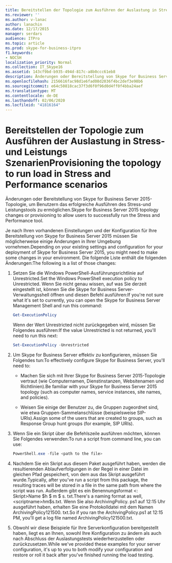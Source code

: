 ```yaml
---
title: Bereitstellen der Topologie zum Ausführen der Auslastung in Stress-und Leistungs Szenarien
ms.reviewer: ''
ms.author: v-lanac
author: lanachin
ms.date: 12/17/2015
manager: serdars
audience: ITPro
ms.topic: article
ms.prod: skype-for-business-itpro
f1.keywords:
- NOCSH
localization_priority: Normal
ms.collection: IT_Skype16
ms.assetid: 143cf9bd-b935-494d-817c-a8b0ccc61eb8
description: Änderungen oder Bereitstellung von Skype for Business Server 2015-Topologie, um Benutzern das erfolgreiche Ausführen des Stress-und Leistungstools zu ermöglichen.
ms.openlocfilehash: 2156616fac98d1e6fad08d2036f4bc2def3e98b6
ms.sourcegitcommit: e64c50818cac37f3d6f0f96d0d4ff0f4bba24aef
ms.translationtype: MT
ms.contentlocale: de-DE
ms.lasthandoff: 02/06/2020
ms.locfileid: "41816164"
---
```

# <a name="provisioning-the-topology-to-run-load-in-stress-and-performance-scenarios"></a><span data-ttu-id="ab514-103">Bereitstellen der Topologie zum Ausführen der Auslastung in Stress-und Leistungs Szenarien</span><span class="sxs-lookup"><span data-stu-id="ab514-103">Provisioning the topology to run load in Stress and Performance scenarios</span></span>
 
<span data-ttu-id="ab514-104">Änderungen oder Bereitstellung von Skype for Business Server 2015-Topologie, um Benutzern das erfolgreiche Ausführen des Stress-und Leistungstools zu ermöglichen.</span><span class="sxs-lookup"><span data-stu-id="ab514-104">Skype for Business Server 2015 topology changes or provisioning to allow users to successfully run the Stress and Performance tool.</span></span>
  
<span data-ttu-id="ab514-105">Je nach Ihren vorhandenen Einstellungen und der Konfiguration für Ihre Bereitstellung von Skype for Business Server 2015 müssen Sie möglicherweise einige Änderungen in Ihrer Umgebung vornehmen.</span><span class="sxs-lookup"><span data-stu-id="ab514-105">Depending on your existing settings and configuration for your deployment of Skype for Business Server 2015, you might need to make some changes in your environment.</span></span> <span data-ttu-id="ab514-106">Die folgende Liste enthält die folgenden Änderungen:</span><span class="sxs-lookup"><span data-stu-id="ab514-106">The following is a list of those changes:</span></span>
  
1. <span data-ttu-id="ab514-107">Setzen Sie die Windows PowerShell-Ausführungsrichtlinie auf Unrestricted.</span><span class="sxs-lookup"><span data-stu-id="ab514-107">Set the Windows PowerShell execution policy to Unrestricted.</span></span> <span data-ttu-id="ab514-108">Wenn Sie nicht genau wissen, auf was Sie derzeit eingestellt ist, können Sie die Skype for Business Server-Verwaltungsshell öffnen und diesen Befehl ausführen:</span><span class="sxs-lookup"><span data-stu-id="ab514-108">If you're not sure what it's set to currently, you can open the Skype for Business Server Management Shell and run this command:</span></span>
    
   ```PowerShell
   Get-ExecutionPolicy
   ```

   <span data-ttu-id="ab514-109">Wenn der Wert Unrestricted nicht zurückgegeben wird, müssen Sie Folgendes ausführen:</span><span class="sxs-lookup"><span data-stu-id="ab514-109">If the value Unrestricted is not returned, you'll need to run this next:</span></span>
    
   ```PowerShell
   Set-ExecutionPolicy -Unrestricted
   ```

2. <span data-ttu-id="ab514-110">Um Skype for Business Server effektiv zu konfigurieren, müssen Sie Folgendes tun:</span><span class="sxs-lookup"><span data-stu-id="ab514-110">To effectively configure Skype for Business Server, you'll need to:</span></span>
    
    - <span data-ttu-id="ab514-111">Machen Sie sich mit Ihrer Skype for Business Server 2015-Topologie vertraut (wie Computernamen, Dienstinstanzen, Websitenamen und Richtlinien).</span><span class="sxs-lookup"><span data-stu-id="ab514-111">Be familiar with your Skype for Business Server 2015 topology (such as computer names, service instances, site names, and policies).</span></span>
    
    - <span data-ttu-id="ab514-112">Weisen Sie einige der Benutzer zu, die Gruppen zugeordnet sind, wie etwa Gruppen-Sammelanschlüsse (beispielsweise SIP-URIs).</span><span class="sxs-lookup"><span data-stu-id="ab514-112">Assign some of the users that are created to groups, such as Response Group hunt groups (for example, SIP URIs).</span></span>
    
3. <span data-ttu-id="ab514-113">Wenn Sie ein Skript über die Befehlszeile ausführen möchten, können Sie Folgendes verwenden:</span><span class="sxs-lookup"><span data-stu-id="ab514-113">To run a script from command line, you can use:</span></span>
    
   ```PowerShell
   PowerShell.exe -file <path to the file>
   ```

4. <span data-ttu-id="ab514-114">Nachdem Sie ein Skript aus diesem Paket ausgeführt haben, werden die resultierenden Ablaufverfolgungen in der Regel in einer Datei im gleichen Pfad gespeichert, von dem aus das Skript ausgeführt wurde.</span><span class="sxs-lookup"><span data-stu-id="ab514-114">Typically, after you've run a script from this package, the resulting traces will be stored in a file in the same path from where the script was run.</span></span> <span data-ttu-id="ab514-115">Außerdem gibt es ein Benennungsformat \<: Skript\>Name $h $ m $ s. txt.</span><span class="sxs-lookup"><span data-stu-id="ab514-115">There's a naming format as well, \<scriptname\>$h$m$s.txt.</span></span> <span data-ttu-id="ab514-116">Wenn Sie also ArchivingPolicy. ps1 auf 12:15 Uhr ausgeführt haben, erhalten Sie eine Protokolldatei mit dem Namen ArchivingPolicy121500. txt.</span><span class="sxs-lookup"><span data-stu-id="ab514-116">So if you ran the ArchivingPolicy.ps1 at 12:15 PM, you'll get a log file named ArchivingPolicy121500.txt.</span></span>
    
5. <span data-ttu-id="ab514-117">Obwohl wir diese Beispiele für Ihre Serverkonfiguration bereitgestellt haben, liegt es an Ihnen, sowohl Ihre Konfiguration zu ändern als auch nach Abschluss der Auslastungstests wiederherzustellen oder zurückzusetzen.</span><span class="sxs-lookup"><span data-stu-id="ab514-117">While we've provided these examples for your server configuration, it's up to you to both modify your configuration and restore or roll it back after you've finished running the load testing.</span></span>
    

